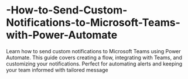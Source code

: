 # -How-to-Send-Custom-Notifications-to-Microsoft-Teams-with-Power-Automate
Learn how to send custom notifications to Microsoft Teams using Power Automate. This guide covers creating a flow, integrating with Teams, and customizing your notifications. Perfect for automating alerts and keeping your team informed with tailored message
